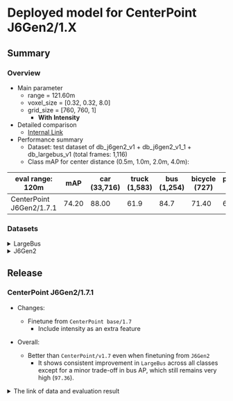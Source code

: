 # Deployed model for CenterPoint J6Gen2/1.X
## Summary

### Overview
- Main parameter
  - range = 121.60m
  - voxel_size = [0.32, 0.32, 8.0]
  - grid_size = [760, 760, 1]
	- **With Intensity**
- Detailed comparison
  - [Internal Link](https://docs.google.com/spreadsheets/d/1jkadazpbA2BUYEUdVV8Rpe54-snH1cbdJbbHsuK04-U/edit?usp=sharing)
- Performance summary
  - Dataset: test dataset of db_j6gen2_v1 + db_j6gen2_v1_1 + db_largebus_v1 (total frames: 1,116)
  - Class mAP for center distance (0.5m, 1.0m, 2.0m, 4.0m):

| eval range: 120m             | mAP  | car <br> (33,716) | truck <br> (1,583) | bus <br> (1,254) | bicycle <br> (727) | pedestrian <br> (6,789) |
| -------------------------    | ---- | ----------------- | ------------------- | ---------------- | -------------------- | ------------------------ |
| CenterPoint J6Gen2/1.7.1     | 74.20 | 88.00              | 61.9                | 84.7         | 71.40                 | 64.90                   |


### Datasets

<details>
<summary> LargeBus </summary>

- Test datases: db_largebus_v1 (total frames: 315)

| eval range: 120m                  | mAP     | car <br> (5,714)     | truck <br> (460) | bus <br> (51) | bicycle <br> (504) | pedestrian <br> (2,782) |
| --------------------------------  | ----    | -------------------- | ------------------- | ---------------- | -------------------- | ------------------------ |
| CenterPoint J6Gen2/1.7.1          | 77.99   | 89.17   | 67.20   | 97.36   | 69.49     | 66.75       |

</details>

<details>
<summary> J6Gen2 </summary>

- Test datases: db_j6gen2_v1 + db_j6gen2_v1_1 + db_j6gen2_v2 (total frames: 801)

| eval range: 120m         | mAP  | car <br> (28,002) | truck <br> (1,123) | bus <br> (1,203) | bicycle <br> (223) | pedestrian <br> (4,007) |
| -------------------------| ---- | ----------------- | ------------------- | ---------------- | -------------------- | ------------------------ |
| CenterPoint J6Gen2/1.7.1 | 74.64   | 87.86   | 59.87   | 84.49   | 77.35     | 63.62       |

</details>

## Release

### CenterPoint J6Gen2/1.7.1
- Changes:
  - Finetune from `CenterPoint base/1.7`
	- Include intensity as an extra feature

- Overall:
  - Better than `CenterPoint/v1.7` even when finetuning from `J6Gen2`
	- It shows consistent improvement in `LargeBus` across all classes except for a minor trade-off in bus AP, which still remains very high (`97.36`).

<details>
<summary> The link of data and evaluation result </summary>

- Model
  - Training dataset: DB J6 Gen2 v1.0 + DB J6 Gen2 v1.1 + DB J6 Gen2 v2.0 + DB LargeBus v1.0 (total frames: 13,332)
  - [Config file path](https://github.com/tier4/AWML/blob/6db4a553d15b18ac6471d228a236c014f55c8307/autoware_ml/configs/detection3d/dataset/t4dataset/base.py)
  - Deployed onnx model and ROS parameter files [[WebAuto (for internal)]](WIP)
  - Deployed onnx and ROS parameter files [[model-zoo]]
    - [detection_class_remapper.param.yaml](WIP)
    - [centerpoint_t4base_ml_package.param.yaml](WIP)
    - [deploy_metadata.yaml](WIP)
    - [pts_voxel_encoder_centerpoint_t4base.onnx](WIP)
    - [pts_backbone_neck_head_centerpoint_t4base.onnx](WIP)
  - Training results [[Google drive (for internal)]](WIP)
  - Training results [model-zoo]
    - [logs.zip](WIP)
    - [checkpoint_best.pth](WIP)
    - [config.py](WIP)
  - Train time: NVIDIA H100 80GB * 4 * 50 epochs = 9 hours
  - Batch size: 4*16 = 64

- Evaluation
  - db_j6gen2_v1 + db_j6gen2_v1_1 + db_largebus_v1 (total frames: 1,116):
  - Total mAP (eval range = 120m): 0.7420

| class_name | Count    | mAP  | AP@0.5m | AP@1.0m | AP@2.0m | AP@4.0m |
| -----------| -------  | ----  | ------- | ------- | ------- | ------- |
| car        |  33,716  | 88.00 | 81.90  | 88.30  | 90.70  | 91.00  |
| truck      |   1,583  | 61.90 | 54.30  | 62.90  | 64.50  | 66.10  |
| bus        |   1,254  | 84.70 | 81.20  | 82.70  | 87.40  | 87.40  |
| bicycle    |     727  | 71.40 | 67.20  | 71.50  | 73.40  | 73.50  |
| pedestrian |    6,789 | 64.90 | 63.50  | 64.40  | 65.20  | 66.60  |

- db_largebus_v1 (total frames: 315):
  - Total mAP (eval range = 120m): 0.7799

| class_name | Count    | mAP    | AP@0.5m | AP@1.0m | AP@2.0m | AP@4.0m |
| -----------| -------  | -----  | ------- | ------- | ------- | ------- |
| car        |  5,714   | 82.86  | 89.80  | 91.88  | 92.15  |
| truck      |  1,123   | 56.80  | 67.54  | 71.18  | 73.30  |
| bus        |     51   | 92.53  | 98.68  | 99.12  | 99.12  |
| bicycle    |    504   | 64.71  | 69.69  | 71.75  | 71.83  |
| pedestrian |  2,782   | 64.96  | 66.14  | 67.12  | 68.79  |

- db_j6gen2_v1 + db_j6gen2_v1_1 + db_j6gen2_v2 (total frames: 801):
  - Total mAP (eval range = 120m): 0.7464

| class_name  | Count   | mAP  | AP@0.5m | AP@1.0m | AP@2.0m | AP@4.0m |
| ----------  | ------  | ---- | ------- | ------- | ------- | ------- |
| car         | 28,002  | 87.86 | 81.88  | 88.18  | 90.54  | 90.87  |
| truck       |  1,123  | 59.87 | 53.38  | 60.82  | 61.93  | 63.36  |
| bus         |  1,203  | 84.49 | 81.01  | 82.43  | 87.26  | 87.28  |
| bicycle     |    223  | 77.35 | 75.77  | 77.88  | 77.88  | 77.88  |
| pedestrian  |   4,407 | 62.52  | 63.16  | 63.76  | 65.05  |

</details>
